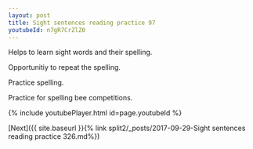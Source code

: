 ```yaml
---
layout: post
title: Sight sentences reading practice 97
youtubeId: n7gR7CrZlZ0
---
```

 
 
Helps to learn sight words and their spelling.

Opportunitiy to repeat the spelling. 

Practice spelling. 
 
Practice for spelling bee competitions. 
 
{% include youtubePlayer.html id=page.youtubeId %}
 
 

[Next]({{ site.baseurl }}{% link  split2/_posts/2017-09-29-Sight sentences reading practice 326.md%})
 
